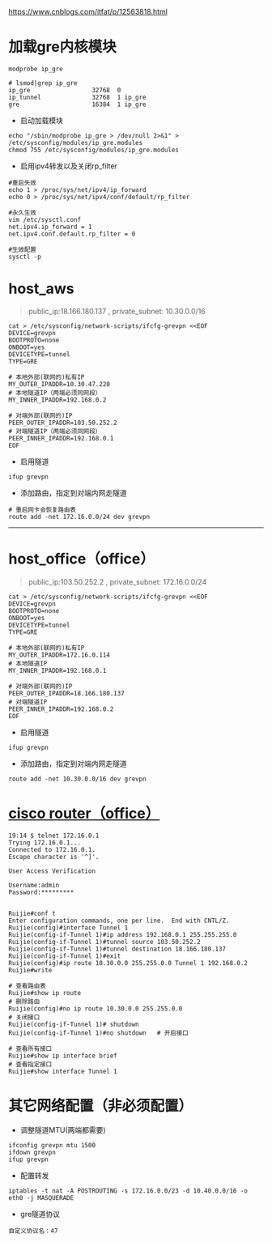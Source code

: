 https://www.cnblogs.com/itfat/p/12563818.html

# 加载gre内核模块
```
modprobe ip_gre
```
```
# lsmod|grep ip_gre
ip_gre                 32768  0
ip_tunnel              32768  1 ip_gre
gre                    16384  1 ip_gre
```

* 启动加载模块
```
echo "/sbin/modprobe ip_gre > /dev/null 2>&1" > /etc/sysconfig/modules/ip_gre.modules
chmod 755 /etc/sysconfig/modules/ip_gre.modules
```

* 启用ipv4转发以及关闭rp_filter
```
#重启失效
echo 1 > /proc/sys/net/ipv4/ip_forward
echo 0 > /proc/sys/net/ipv4/conf/default/rp_filter

#永久生效
vim /etc/sysctl.conf
net.ipv4.ip_forward = 1
net.ipv4.conf.default.rp_filter = 0

#生效配置
sysctl -p
```


# host_aws
> public_ip:18.166.180.137 , private_subnet: 10.30.0.0/16
```
cat > /etc/sysconfig/network-scripts/ifcfg-grevpn <<EOF
DEVICE=grevpn
BOOTPROTO=none
ONBOOT=yes
DEVICETYPE=tunnel
TYPE=GRE

# 本地外部(联网的)私有IP
MY_OUTER_IPADDR=10.30.47.220
# 本地隧道IP（两端必须同网段）
MY_INNER_IPADDR=192.168.0.2

# 对端外部(联网的)IP
PEER_OUTER_IPADDR=103.50.252.2
# 对端隧道IP（两端必须同网段）
PEER_INNER_IPADDR=192.168.0.1
EOF
```

* 启用隧道
```
ifup grevpn
```
* 添加路由，指定到对端内网走隧道
```
# 重启网卡会恢复路由表
route add -net 172.16.0.0/24 dev grevpn
```

----------------------------------------------------------------
# host_office（office）
> public_ip:103.50.252.2 , private_subnet: 172.16.0.0/24
```
cat > /etc/sysconfig/network-scripts/ifcfg-grevpn <<EOF
DEVICE=grevpn
BOOTPROTO=none
ONBOOT=yes
DEVICETYPE=tunnel
TYPE=GRE

# 本地外部(联网的)私有IP
MY_OUTER_IPADDR=172.16.0.114
# 本地隧道IP
MY_INNER_IPADDR=192.168.0.1

# 对端外部(联网的)IP
PEER_OUTER_IPADDR=18.166.180.137
# 对端隧道IP
PEER_INNER_IPADDR=192.168.0.2
EOF
```

* 启用隧道
```
ifup grevpn
```

* 添加路由，指定到对端内网走隧道
```
route add -net 10.30.0.0/16 dev grevpn
```


# [cisco router（office）](https://image.ruijie.com.cn/Upload/Article/bc0fae82-6898-457d-ae7c-3a7113c1fc94/%E8%B7%AF%E7%94%B1%E4%BA%A7%E5%93%81/%E8%B7%AF%E7%94%B1%E4%BA%A7%E5%93%81/2018092015001400267.html)
```
19:14 $ telnet 172.16.0.1
Trying 172.16.0.1...
Connected to 172.16.0.1.
Escape character is '^]'.

User Access Verification

Username:admin
Password:*********


Ruijie#conf t
Enter configuration commands, one per line.  End with CNTL/Z.
Ruijie(config)#interface Tunnel 1
Ruijie(config-if-Tunnel 1)#ip address 192.168.0.1 255.255.255.0
Ruijie(config-if-Tunnel 1)#tunnel source 103.50.252.2
Ruijie(config-if-Tunnel 1)#tunnel destination 18.166.180.137
Ruijie(config-if-Tunnel 1)#exit
Ruijie(config)#ip route 10.30.0.0 255.255.0.0 Tunnel 1 192.168.0.2 
Ruijie#write
```
```
# 查看路由表
Ruijie#show ip route
# 删除路由
Ruijie(config)#no ip route 10.30.0.0 255.255.0.0
# 关闭接口
Ruijie(config-if-Tunnel 1)# shutdown
Ruijie(config-if-Tunnel 1)#no shutdown   # 开启接口

# 查看所有接口
Ruijie#show ip interface brief
# 查看指定接口
Ruijie#show interface Tunnel 1
```


# 其它网络配置（非必须配置）
* 调整隧道MTU(两端都需要)
```
ifconfig grevpn mtu 1500
ifdown grevpn
ifup grevpn
```

* 配置转发
```
iptables -t nat -A POSTROUTING -s 172.16.0.0/23 -d 10.40.0.0/16 -o eth0 -j MASQUERADE
```

* gre隧道协议
```
自定义协议名：47
```
